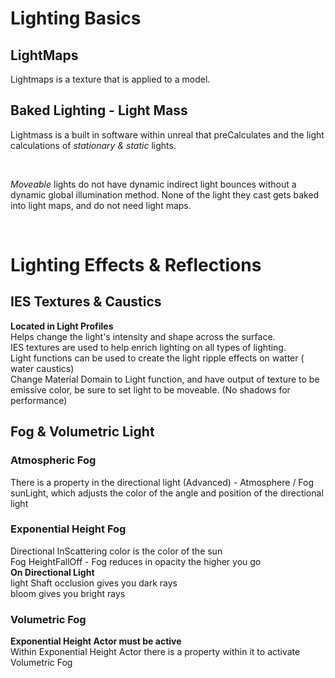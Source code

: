 # Lighting Basics
## LightMaps
Lightmaps is a texture that is applied to a model.<br>

## Baked Lighting - Light Mass

Lightmass is a built in software within unreal that preCalculates and the light calculations of *stationary & static* lights.

<br>

*Moveable* lights do not have dynamic indirect light bounces without a dynamic global illumination method. None of the light they cast gets baked into light maps, and do not need light maps.

<br>



# Lighting Effects & Reflections
## IES Textures & Caustics
<b>Located in Light Profiles</b><br>
Helps change the light's intensity and shape across the surface.<br>
IES textures are used to help enrich lighting on all types of lighting.<br>
Light functions can be used to create the light ripple effects on watter ( water caustics)<br>
Change Material Domain to Light function, and have output of texture to be emissive color, be sure to set light to be moveable. (No shadows for performance)<br>
## Fog & Volumetric Light

### Atmospheric Fog
There is a property in the directional light (Advanced) - Atmosphere / Fog sunLight, which adjusts the color of the angle and position of the directional light

### Exponential Height Fog
Directional InScattering color is the color of the sun<br>
Fog HeightFallOff - Fog reduces in opacity the higher you go<br>
<b>On Directional Light </b><br>
light Shaft occlusion gives you dark rays<br>
bloom gives you bright rays<br>

### Volumetric Fog
<b>Exponential Height Actor must be active</b><br>
Within Exponential Height Actor there is a property within it to activate Volumetric Fog


